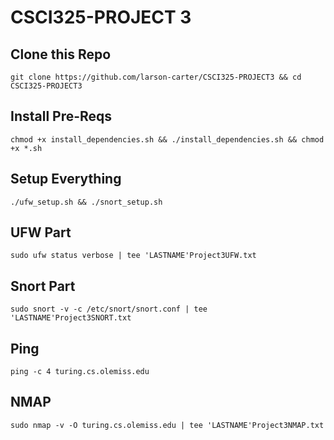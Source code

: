# CSCI325-PROJECT 3

## Clone this Repo

```
git clone https://github.com/larson-carter/CSCI325-PROJECT3 && cd CSCI325-PROJECT3
```

## Install Pre-Reqs

```
chmod +x install_dependencies.sh && ./install_dependencies.sh && chmod +x *.sh
```

## Setup Everything

```
./ufw_setup.sh && ./snort_setup.sh
```

## UFW Part

```
sudo ufw status verbose | tee 'LASTNAME'Project3UFW.txt
```

## Snort Part

```
sudo snort -v -c /etc/snort/snort.conf | tee 'LASTNAME'Project3SNORT.txt
```

## Ping

```
ping -c 4 turing.cs.olemiss.edu
```

## NMAP

```
sudo nmap -v -O turing.cs.olemiss.edu | tee 'LASTNAME'Project3NMAP.txt
```